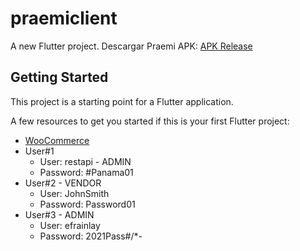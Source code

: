 # praemiclient

A new Flutter project.
Descargar Praemi APK: [APK Release](https://github.com/EfrainLayCastillo/praemi-client/raw/main/app-release.apk)

## Getting Started

This project is a starting point for a Flutter application.

A few resources to get you started if this is your first Flutter project:

- [WooCommerce](http://praemi.3.94.78.53.xip.io/)
- User#1
  - User: restapi - ADMIN
  - Password: #Panama01
- User#2 - VENDOR
  - User: JohnSmith
  - Password: Password01
- User#3 - ADMIN
  - User: efrainlay
  - Password: 2021Pass#/*-

